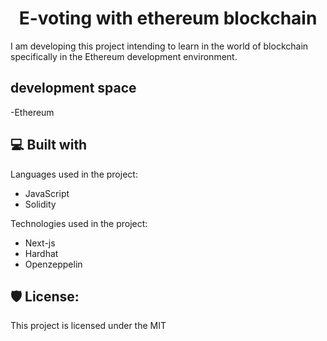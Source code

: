 <h1 align="center" id="title">E-voting with ethereum blockchain</h1>

<p id="description">I am developing this project intending to learn in the world of blockchain specifically in the Ethereum development environment.</p>

<h2>development space</h2>
-Ethereum

<h2>💻 Built with</h2>

Languages used in the project:
- JavaScript
- Solidity

Technologies used in the project:

*   Next-js
*   Hardhat
*   Openzeppelin

<h2>🛡️ License:</h2>

This project is licensed under the MIT
